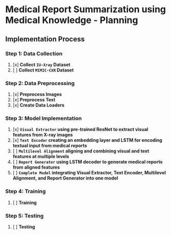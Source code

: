 # Medical Report Summarization using Medical Knowledge - Planning

## Implementation Process

### Step 1: Data Collection

1. [x] **Collect `IU-Xray` Dataset**  
2. [ ] **Collect `MIMIC-CXR` Dataset**  


### Step 2: Data Preprocessing

1. [x] **Preprocess Images**  
2. [x] **Preprocess Text**  
3. [x] **Create Data Loaders**


### Step 3: Model Implementation

1. [x] **`Visual Extractor` using pre-trained ResNet to extract visual features from X-ray images**
2. [x] **`Text Encoder` creating an embedding layer and LSTM for encoding textual input from medical reports**  
3. [ ] **`Multilevel Alignment` aligning and combining visual and text features at multiple levels**
4. [ ] **`Report Generator` using LSTM decoder to generate medical reports from aligned features**
5. [ ] **`Complete Model` integrating Visual Extractor, Text Encoder, Multilevel Alignment, and Report Generator into one model**


### Step 4: Training

1. [ ] **Training**  


### Step 5: Testing  

1. [ ] **Testing**  
